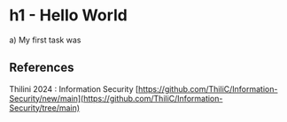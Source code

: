 # h1 - Hello World

a) My first task was 

## References 

Thilini 2024 : Information Security [https://github.com/ThiliC/Information-Security/new/main](https://github.com/ThiliC/Information-Security/tree/main)
